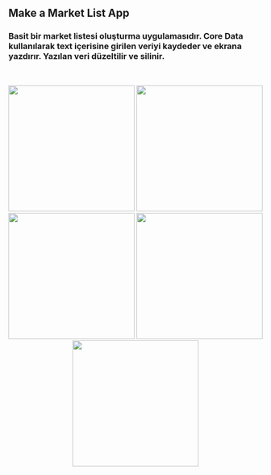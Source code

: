 ## Make a Market List App 


### Basit bir market listesi oluşturma uygulamasıdır. Core Data kullanılarak text içerisine girilen veriyi kaydeder ve ekrana yazdırır. Yazılan veri düzeltilir ve silinir.

<br>
<p align="center">
<img src="https://user-images.githubusercontent.com/88663603/166829974-b8d2497a-3c14-42ad-8d1c-e8c6e89dc297.png" width="250" />
<img src="https://user-images.githubusercontent.com/88663603/166829968-b19dfa42-4935-46c8-ab56-e30504bc4e30.gif" width="250" />
<img src="https://user-images.githubusercontent.com/88663603/166829983-c8fb9dad-9636-4c24-b607-f05ab955b5da.png" width="250" />
  
<img src="https://user-images.githubusercontent.com/88663603/166830007-843870fa-1e41-4c38-abf7-81786d6b5b06.png" width="250" />
<img src="https://user-images.githubusercontent.com/88663603/166830020-93304087-2714-4239-96d4-bbfc6cf630e7.png" width="250" />

